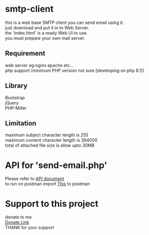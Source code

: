 # smtp-client
 this is a web base SMTP client you can send email using it.\
 just download and put it in to Web Server.\
 the 'index.html' is a ready Web UI to use.\
 you must prepare your own mail server.
 
 ## Requirement
  web server eg:nginx apache etc...\
  php support (minimum PHP version not sure [developing on php 8.1])
 
 ## Library
  Bootstrap\
  jQuery\
  PHP-Miller

 ## Limitation
  maximum subject character length is 255\
  maximum content character length is 384000\
  total of attached file size is allow upto 30MB

# API for 'send-email.php'
  Please refer to [API document](API.md)\
  to run on postman import [This](SMTP-Client.postman_collection.json) to postman

# Support to this project
  donate to me\
  [Donate Link](https://gogetfunding.com/open-source-project-and-library/)\
  THANK for your support